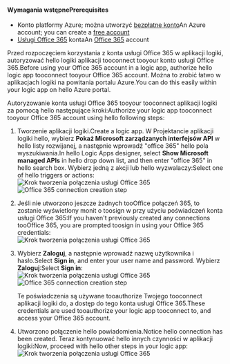 #### <a name="prerequisites"></a><span data-ttu-id="b9de8-101">Wymagania wstępne</span><span class="sxs-lookup"><span data-stu-id="b9de8-101">Prerequisites</span></span>
* <span data-ttu-id="b9de8-102">Konto platformy Azure; można utworzyć [bezpłatne konto](https://azure.microsoft.com/free)</span><span class="sxs-lookup"><span data-stu-id="b9de8-102">An Azure account; you can create a [free account](https://azure.microsoft.com/free)</span></span>
* <span data-ttu-id="b9de8-103">[Usługi Office 365](https://office365.com) konta</span><span class="sxs-lookup"><span data-stu-id="b9de8-103">An [Office 365](https://office365.com) account</span></span>  

<span data-ttu-id="b9de8-104">Przed rozpoczęciem korzystania z konta usługi Office 365 w aplikacji logiki, autoryzować hello logiki aplikacji tooconnect tooyour konto usługi Office 365.</span><span class="sxs-lookup"><span data-stu-id="b9de8-104">Before using your Office 365 account in a logic app, authorize hello logic app tooconnect tooyour Office 365 account.</span></span> <span data-ttu-id="b9de8-105">Można to zrobić łatwo w aplikacjach logiki na powitania portalu Azure.</span><span class="sxs-lookup"><span data-stu-id="b9de8-105">You can do this easily within your logic app on hello Azure portal.</span></span>  

<span data-ttu-id="b9de8-106">Autoryzowanie konta usługi Office 365 tooyour tooconnect aplikacji logiki za pomocą hello następujące kroki:</span><span class="sxs-lookup"><span data-stu-id="b9de8-106">Authorize your logic app tooconnect tooyour Office 365 account using hello following steps:</span></span>

1. <span data-ttu-id="b9de8-107">Tworzenie aplikacji logiki.</span><span class="sxs-lookup"><span data-stu-id="b9de8-107">Create a logic app.</span></span> <span data-ttu-id="b9de8-108">W Projektancie aplikacji logiki hello, wybierz **Pokaż Microsoft zarządzanych interfejsów API** w hello listy rozwijanej, a następnie wprowadź "office 365" hello pola wyszukiwania.</span><span class="sxs-lookup"><span data-stu-id="b9de8-108">In hello Logic Apps designer, select **Show Microsoft managed APIs** in hello drop down list, and then enter "office 365" in hello search box.</span></span> <span data-ttu-id="b9de8-109">Wybierz jedną z akcji lub hello wyzwalaczy:</span><span class="sxs-lookup"><span data-stu-id="b9de8-109">Select one of hello triggers or actions:</span></span>  
    <span data-ttu-id="b9de8-110">![Krok tworzenia połączenia usługi Office 365](./media/connectors-create-api-office365-outlook/office365-sendemail.png)</span><span class="sxs-lookup"><span data-stu-id="b9de8-110">![Office 365 connection creation step](./media/connectors-create-api-office365-outlook/office365-sendemail.png)</span></span>  
2. <span data-ttu-id="b9de8-111">Jeśli nie utworzono jeszcze żadnych tooOffice połączeń 365, to zostanie wyświetlony monit o toosign w przy użyciu poświadczeń konta usługi Office 365:</span><span class="sxs-lookup"><span data-stu-id="b9de8-111">If you haven't previously created any connections tooOffice 365, you are prompted toosign in using your Office 365 credentials:</span></span>  
    ![Krok tworzenia połączenia usługi Office 365](./media/connectors-create-api-office365-outlook/office365-signin.png)  
3. <span data-ttu-id="b9de8-113">Wybierz **Zaloguj**, a następnie wprowadź nazwę użytkownika i hasło.</span><span class="sxs-lookup"><span data-stu-id="b9de8-113">Select **Sign in**, and enter your user name and password.</span></span> <span data-ttu-id="b9de8-114">Wybierz **Zaloguj**:</span><span class="sxs-lookup"><span data-stu-id="b9de8-114">Select **Sign in**:</span></span>  
    <span data-ttu-id="b9de8-115">![Krok tworzenia połączenia usługi Office 365](./media/connectors-create-api-office365-outlook/office365-usernamepassword.png)</span><span class="sxs-lookup"><span data-stu-id="b9de8-115">![Office 365 connection creation step](./media/connectors-create-api-office365-outlook/office365-usernamepassword.png)</span></span>
   
    <span data-ttu-id="b9de8-116">Te poświadczenia są używane tooauthorize Twojego tooconnect aplikacji logiki do, a dostęp do tego konta usługi Office 365.</span><span class="sxs-lookup"><span data-stu-id="b9de8-116">These credentials are used tooauthorize your logic app tooconnect to, and access your Office 365 account.</span></span> 
4. <span data-ttu-id="b9de8-117">Utworzono połączenie hello powiadomienia.</span><span class="sxs-lookup"><span data-stu-id="b9de8-117">Notice hello connection has been created.</span></span> <span data-ttu-id="b9de8-118">Teraz kontynuować hello innych czynności w aplikacji logiki:</span><span class="sxs-lookup"><span data-stu-id="b9de8-118">Now, proceed with hello other steps in your logic app:</span></span>   
    ![Krok tworzenia połączenia usługi Office 365](./media/connectors-create-api-office365-outlook/office365-sendemailproperties.png)  

